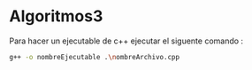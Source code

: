 # Algoritmos3

Para hacer un ejecutable de c++ ejecutar el siguente comando : 

```bash 
g++ -o nombreEjecutable .\nombreArchivo.cpp

```